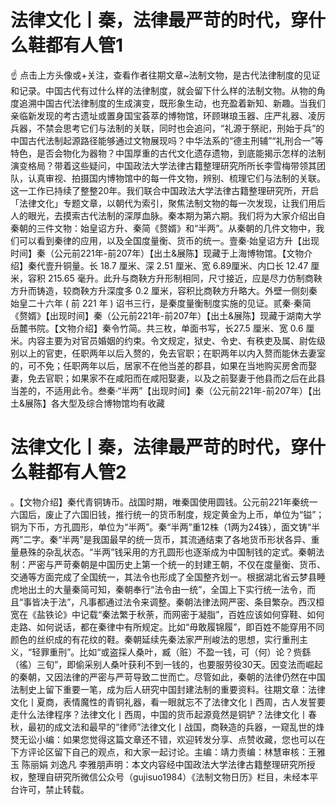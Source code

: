 # 法律文化丨秦，法律最严苛的时代，穿什么鞋都有人管1

☝ 点击上方头像或+关注，查看作者往期文章~法制文物，是古代法律制度的见证和记录。中国古代有过什么样的法律制度，就会留下什么样的法制文物。从物的角度追溯中国古代法律制度的生成演变，既形象生动，也充盈着新知、新趣。当我们亲临新发现的考古遗址或置身国宝荟萃的博物馆，环顾琳琅玉器、庄严礼器、凌厉兵器，不禁会思考它们与法制的关联，同时也会追问，“礼源于祭祀，刑始于兵”的中国古代法制起源路径能够通过文物展现吗？中华法系的“德主刑辅”“礼刑合一”等特色，是否会物化为器物？中国厚重的古代文化遗存遗物，到底能揭示怎样的法制演变格局？带着这些疑问，中国政法大学法律古籍整理研究所所长李雪梅带领其团队，认真审视、拍摄国内博物馆中的每一件文物，辨别、梳理它们与法制的关联。这一工作已持续了整整20年。我们联合中国政法大学法律古籍整理研究所，开启「法律文化」专题文章，以朝代为索引，聚焦法制文物的每一次发现，让我们用后人的眼光，去摸索古代法制的深厚血脉。秦本期为第六期。我们将为大家介绍出自秦朝的三件文物：始皇诏方升、秦简《赘婿》和“半两”。从秦朝的几件文物中，我们可以看到秦律的应用，以及全国度量衡、货币的统一。壹秦·始皇诏方升【出现时间】秦（公元前221年-前207年）【出土&展陈】现藏于上海博物馆。【文物介绍】秦代壹升铜量。长 18.7 厘米、深 2.51 厘米、宽 6.89厘米、内口长 12.47 厘米，容积 215.65 毫升。此升与商鞅方升形制相同，尺寸接近，应是尽力仿制商鞅方升而铸造，较商鞅方升深度多 0.2 厘米，容积比商鞅方升略大。外壁一侧刻秦始皇二十六年 ( 前 221 年 ) 诏书三行，是秦度量衡制度实施的见证。贰秦·秦简《赘婿》【出现时间】秦（公元前221年-前207年）【出土&展陈】现藏于湖南大学岳麓书院。【文物介绍】秦令竹简。共三枚，单面书写，长27.5 厘米、宽 0.6 厘米。内容主要为对官员婚姻的约束。令文规定，狱史、令史、有秩吏及属、尉佐级别以上的官吏，任职两年以后入赘的，免去官职；在职两年以内入赘而能休去妻室的，可不免；任职两年以后，居家不在他当差的郡县，如果在当地购买房舍而娶妻，免去官职；如果家不在咸阳而在咸阳娶妻，以及之前娶妻于他县而之后在此县当差的，不适用此令。叁秦·“半两”【出现时间】秦（公元前221年-前207年）【出土&展陈】各大型及综合博物馆均有收藏

# 法律文化丨秦，法律最严苛的时代，穿什么鞋都有人管2

。【文物介绍】秦代青铜铸币。战国时期，唯秦国使用圆钱。公元前221年秦统一六国后，废止了六国旧钱，推行统一的货币制度，规定黄金为上币，单位为“镒”；铜为下币，方孔圆形，单位为“半两”。秦“半两”重12株（1两为24铢），面文铸“半两”二字。秦“半两”是我国最早的统一货币，其流通结束了各地货币形状各异、重量悬殊的杂乱状态。“半两”钱采用的方孔圆形也逐渐成为中国制钱的定式。秦朝法制：严密与严苛秦朝是中国历史上第一个统一的封建王朝，不仅在度量衡、货币、交通等方面完成了全国统一，其法令也形成了全国整齐划一。根据湖北省云梦县睡虎地出土的大量秦简可知，秦朝奉行“法令由一统”，全国上下实行统一法令，而且“事皆决于法”，凡事都通过法令来调整。秦朝法律法网严密、条目繁杂。西汉桓宽在《盐铁论》中记载“秦法繁于秋荼，而网密于凝脂”，百姓应该如何穿鞋、如何走路、如何说话，都在秦律中有所规定。比如“毋敢履锦履”，即百姓不能穿用不同颜色的丝织成的有花纹的鞋。秦朝延续先秦法家严刑峻法的思想，实行重刑主义，“轻罪重刑”。比如“或盗採人桑叶，臧（赃）不盈一钱，可（何）论？赀繇（徭）三旬”，即偷采别人桑叶获利不到一钱的，也要服劳役30天。因变法而崛起的秦朝，又因法律的严密与严苛导致二世而亡。尽管如此，秦朝的法律仍然在中国法制史上留下重要一笔，成为后人研究中国封建法制的重要资料。往期文章：法律文化丨夏商，表情魔性的青铜礼器，看一眼就忘不了法律文化丨西周，古人发誓要走什么法律程序？法律文化丨西周，中国的货币起源竟然是铜铲？法律文化丨春秋，最初的成文法和最早的“律师”法律文化丨战国，商鞅造的兵器，一窥乱世的烽燹无讼小编：如果您觉得这篇文章还不错，欢迎转发分享、点赞收藏，您也可以在下方评论区留下自己的观点，和大家一起讨论。主编：靖力责编：林慧审核：王雅玉 陈丽娟 刘逸凡 李雅朋声明：本文内容经中国政法大学法律古籍整理研究所授权，整理自研究所微信公众号（gujisuo1984）《法制文物日历》栏目，未经本平台许可，禁止转载。

